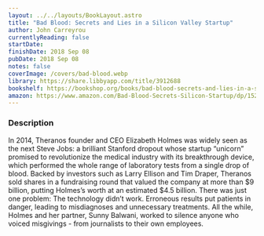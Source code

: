 ```yaml
---
layout: ../../layouts/BookLayout.astro
title: "Bad Blood: Secrets and Lies in a Silicon Valley Startup"
author: John Carreyrou
currentlyReading: false
startDate: 
finishDate: 2018 Sep 08
pubDate: 2018 Sep 08
notes: false
coverImage: /covers/bad-blood.webp
library: https://share.libbyapp.com/title/3912688
bookshelf: https://bookshop.org/books/bad-blood-secrets-and-lies-in-a-silicon-valley-startup/9781524731656
amazon: https://www.amazon.com/Bad-Blood-Secrets-Silicon-Startup/dp/152473165X
---
```


### Description
In 2014, Theranos founder and CEO Elizabeth Holmes was widely seen as the next Steve Jobs: a brilliant Stanford dropout whose startup “unicorn” promised to revolutionize the medical industry with its breakthrough device, which performed the whole range of laboratory tests from a single drop of blood. Backed by investors such as Larry Ellison and Tim Draper, Theranos sold shares in a fundraising round that valued the company at more than $9 billion, putting Holmes’s worth at an estimated $4.5 billion. There was just one problem: The technology didn’t work. Erroneous results put patients in danger, leading to misdiagnoses and unnecessary treatments. All the while, Holmes and her partner, Sunny Balwani, worked to silence anyone who voiced misgivings - from journalists to their own employees.

<!-- ### Notes & Highlights -->

